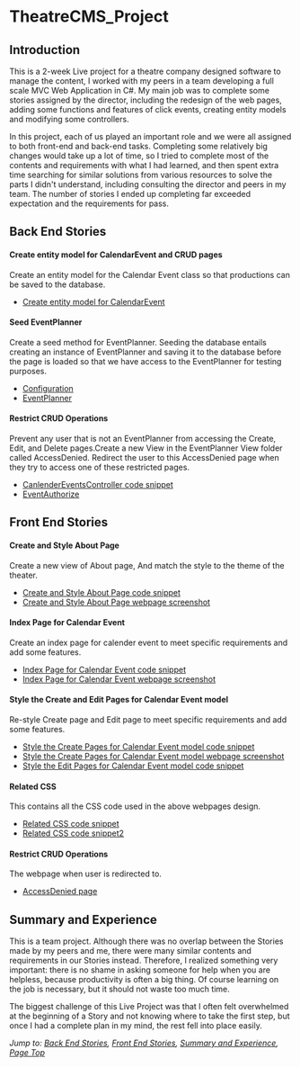 # TheatreCMS_Project

## Introduction

This is a 2-week Live project for a theatre company designed software to manage the content, I worked with my peers in a team developing a full scale MVC Web Application in C#. My main job was to complete some stories assigned by the director, including the redesign of the web pages, adding some functions and features of click events, creating entity models and modifying some controllers.

In this project, each of us played an important role and we were all assigned to both front-end and back-end tasks. Completing some relatively big changes would take up a lot of time, so I tried to complete most of the contents and requirements with what I had learned, and then spent extra time searching for similar solutions from various resources to solve the parts I didn't understand, including consulting the director and peers in my team. The number of stories I ended up completing far exceeded expectation and the requirements for pass.

## Back End Stories

#### Create entity model for CalendarEvent and CRUD pages
Create an entity model for the Calendar Event class so that productions can be saved to the database.
* [Create entity model for CalendarEvent](https://github.com/Jiaha0-Zhang/TheatreCMS_Project/blob/main/Stories/CalendarEventProps.png)


#### Seed EventPlanner
Create a seed method for EventPlanner. Seeding the database entails creating an instance of EventPlanner and saving it to the database before the page is loaded so that we have access to the EventPlanner for testing purposes.
* [Configuration](https://github.com/Jiaha0-Zhang/TheatreCMS_Project/blob/main/Stories/Configuration.png)
* [EventPlanner](https://github.com/Jiaha0-Zhang/TheatreCMS_Project/blob/main/Stories/Eventplanner.png)

#### Restrict CRUD Operations
Prevent any user that is not an EventPlanner from accessing the Create, Edit, and Delete pages.Create a new View in the EventPlanner View folder called AccessDenied. Redirect the user to this AccessDenied page when they try to access one of these restricted pages.
* [CanlenderEventsController code snippet](https://github.com/Jiaha0-Zhang/TheatreCMS_Project/blob/main/Stories/CanlendarEventsController.png)
* [EventAuthorize](https://github.com/Jiaha0-Zhang/TheatreCMS_Project/blob/main/Stories/EventAuthorize.png)


## Front End Stories

#### Create and Style About Page
   Create a new view of About page, And match the style to the theme of the theater.
* [Create and Style About Page code snippet](https://github.com/Jiaha0-Zhang/TheatreCMS_Project/blob/main/Stories/About_cshtml.png)
* [Create and Style About Page webpage screenshot](https://github.com/Jiaha0-Zhang/TheatreCMS_Project/blob/main/Stories/AboutPage.png)

#### Index Page for Calendar Event
Create an index page for calender event to meet specific requirements and add some features.
* [Index Page for Calendar Event code snippet](https://github.com/Jiaha0-Zhang/TheatreCMS_Project/blob/main/Stories/index.png)
* [Index Page for Calendar Event webpage screenshot](https://github.com/Jiaha0-Zhang/TheatreCMS_Project/blob/main/Stories/IndexPage.png)

#### Style the Create and Edit Pages for Calendar Event model
Re-style Create page and Edit page to meet specific requirements and add some features.
* [Style the Create Pages for Calendar Event model code snippet](https://github.com/Jiaha0-Zhang/TheatreCMS_Project/blob/main/Stories/Create.png)
* [Style the Create Pages for Calendar Event model webpage screenshot](https://github.com/Jiaha0-Zhang/TheatreCMS_Project/blob/main/Stories/CreatePage.png)
* [Style the Edit Pages for Calendar Event model code snippet](https://github.com/Jiaha0-Zhang/TheatreCMS_Project/blob/main/Stories/Edit.png)

#### Related CSS
This contains all the CSS code used in the above webpages design.
* [Related CSS code snippet](https://github.com/Jiaha0-Zhang/TheatreCMS_Project/blob/main/Stories/ProdCss.png)
* [Related CSS code snippet2](https://github.com/Jiaha0-Zhang/TheatreCMS_Project/blob/main/Stories/SiteCss.png)

#### Restrict CRUD Operations
The webpage when user is redirected to.
* [AccessDenied page](https://github.com/Jiaha0-Zhang/TheatreCMS_Project/blob/main/Stories/AccessDenied.png)

## Summary and Experience

This is a team project. Although there was no overlap between the Stories made by my peers and me, there were many similar contents and requirements in our Stories instead. Therefore, I realized something very important: there is no shame in asking someone for help when you are helpless, because productivity is often a big thing. Of course learning on the job is necessary, but it should not waste too much time.

The biggest challenge of this Live Project was that I often felt overwhelmed at the beginning of a Story and not knowing where to take the first step, but once I had a complete plan in my mind, the rest fell into place easily. 


*Jump to: [Back End Stories](#back-end-stories), [Front End Stories](#front-end-stories), [Summary and Experience](#other-skills-learned), [Page Top](#live-project)*


